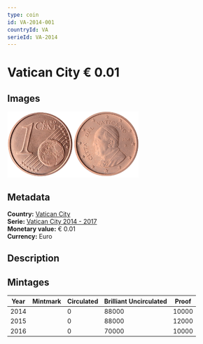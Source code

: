 ```yaml
---
type: coin
id: VA-2014-001
countryId: VA
serieId: VA-2014
---
```


# Vatican City € 0.01

## Images

<img src="../../../Images/common-2007-001.webp" height="150" alt="Front image"><img src="Images/vatican city-2014-001.webp" height="150" alt="Back image">

## Metadata

**Country:** [Vatican City](../index.md)\
**Serie:** [Vatican City 2014 - 2017](index.md)\
**Monetary value:** € 0.01\
**Currency:** Euro

## Description

## Mintages

| Year | Mintmark | Circulated | Brilliant Uncirculated | Proof |
| ---- | -------- | ---------- | ---------------------- | ----- |
| 2014 |          | 0          | 88000                  | 10000 |
| 2015 |          | 0          | 88000                  | 12000 |
| 2016 |          | 0          | 70000                  | 10000 |
